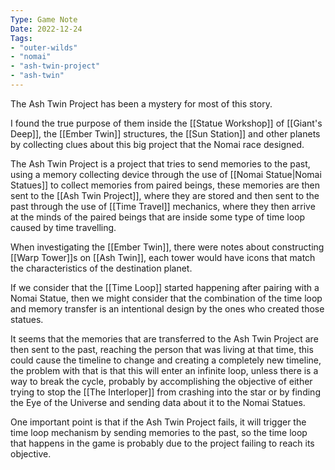 ```yaml
---
Type: Game Note
Date: 2022-12-24
Tags:
- "outer-wilds"
- "nomai"
- "ash-twin-project"
- "ash-twin"
---
```

The Ash Twin Project has been a mystery for most of this story.

I found the true purpose of them inside the [[Statue Workshop]] of [[Giant's Deep]], the [[Ember Twin]] structures, the [[Sun Station]] and other planets by collecting clues about this big project that the Nomai race designed.

The Ash Twin Project is a project that tries to send memories to the past, using a memory collecting device through the use of [[Nomai Statue|Nomai Statues]] to collect memories from paired beings, these memories are then sent to the [[Ash Twin Project]], where they are stored and then sent to the past through the use of [[Time Travel]] mechanics, where they then arrive at the minds of the paired beings that are inside some type of time loop caused by time travelling.

When investigating the [[Ember Twin]], there were notes about constructing [[Warp Tower]]s on [[Ash Twin]], each tower would have icons that match the characteristics of the destination planet.

If we consider that the [[Time Loop]] started happening after pairing with a Nomai Statue, then we might consider that the combination of the time loop and memory transfer is an intentional design by the ones who created those statues.

It seems that the memories that are transferred to the Ash Twin Project are then sent to the past, reaching the person that was living at that time, this could cause the timeline to change and creating a completely new timeline, the problem with that is that this will enter an infinite loop, unless there is a way to break the cycle, probably by accomplishing the objective of either trying to stop the [[The Interloper]] from crashing into the star or by finding the Eye of the Universe and sending data about it to the Nomai Statues.

One important point is that if the Ash Twin Project fails, it will trigger the time loop mechanism by sending memories to the past, so the time loop that happens in the game is probably due to the project failing to reach its objective.

